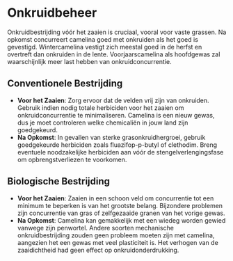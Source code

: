 # Onkruidbeheer

Onkruidbestrijding vóór het zaaien is cruciaal, vooral voor vaste grassen. Na opkomst concurreert camelina goed met onkruiden als het goed is gevestigd. Wintercamelina vestigt zich meestal goed in de herfst en overtreft dan onkruiden in de lente. Voorjaarscamelina als hoofdgewas zal waarschijnlijk meer last hebben van onkruidconcurrentie.

## Conventionele Bestrijding

- **Voor het Zaaien**: Zorg ervoor dat de velden vrij zijn van onkruiden. Gebruik indien nodig totale herbiciden voor het zaaien om onkruidconcurrentie te minimaliseren. Camelina is een nieuw gewas, dus je moet controleren welke chemicaliën in jouw land zijn goedgekeurd.
- **Na Opkomst**: In gevallen van sterke grasonkruidhergroei, gebruik goedgekeurde herbiciden zoals fluazifop-p-butyl of clethodim. Breng eventuele noodzakelijke herbiciden aan vóór de stengelverlengingsfase om opbrengstverliezen te voorkomen.

## Biologische Bestrijding

- **Voor het Zaaien**: Zaaien in een schoon veld om concurrentie tot een minimum te beperken is van het grootste belang. Bijzondere problemen zijn concurrentie van gras of zelfgezaaide granen van het vorige gewas.
- **Na Opkomst**: Camelina kan gemakkelijk met een wiedeg worden gewied vanwege zijn penwortel. Andere soorten mechanische onkruidbestrijding zouden geen probleem moeten zijn met camelina, aangezien het een gewas met veel plasticiteit is. Het verhogen van de zaaidichtheid had geen effect op onkruidonderdrukking.